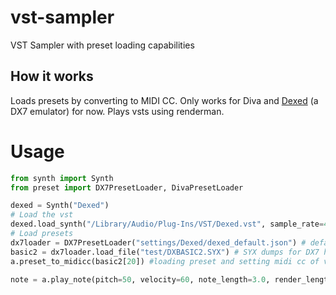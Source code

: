# vst-sampler
VST Sampler with preset loading capabilities
## How it works
Loads presets by converting to MIDI CC. 
Only works for Diva and [Dexed](https://github.com/asb2m10/dexed) (a DX7 emulator) for now.
Plays vsts using renderman.

# Usage
```python
from synth import Synth 
from preset import DX7PresetLoader, DivaPresetLoader

dexed = Synth("Dexed")
# Load the vst
dexed.load_synth("/Library/Audio/Plug-Ins/VST/Dexed.vst", sample_rate=44100, buffer_size=512)
# Load presets
dx7loader = DX7PresetLoader("settings/Dexed/dexed_default.json") # default values for missing parameters
basic2 = dx7loader.load_file("test/DXBASIC2.SYX") # SYX dumps for DX7 has 32 presets inside
a.preset_to_midicc(basic2[20]) #loading preset and setting midi cc of vst

note = a.play_note(pitch=50, velocity=60, note_length=3.0, render_length=4.0, output_rate=22050) #outputs np.array of audio
```
